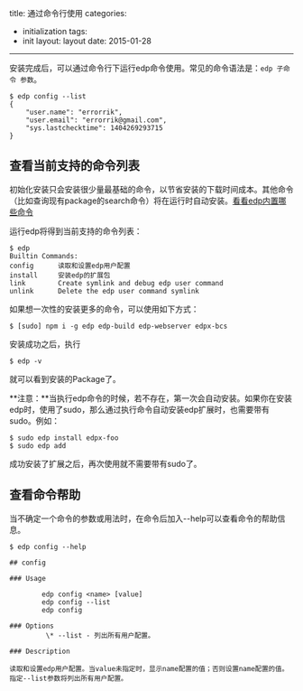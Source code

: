 title: 通过命令行使用
categories:
- initialization
tags:
-  init
layout:
    layout
date:
    2015-01-28
---

安装完成后，可以通过命令行下运行edp命令使用。常见的命令语法是：`edp 子命令 参数`。

```
$ edp config --list
{
    "user.name": "errorrik",
    "user.email": "errorrik@gmail.com",
    "sys.lastchecktime": 1404269293715
}
```

## 查看当前支持的命令列表

初始化安装只会安装很少量最基础的命令，以节省安装的下载时间成本。其他命令（比如查询现有package的search命令）将在运行时自动安装。[看看edp内置哪些命令](https://github.com/ecomfe/edp/wiki/Edp-Commands#builtin-commands)

运行edp将得到当前支持的命令列表：

```
$ edp   
Builtin Commands:  
config      读取和设置edp用户配置  
install     安装edp的扩展包  
link        Create symlink and debug edp user command  
unlink      Delete the edp user command symlink   
```

如果想一次性的安装更多的命令，可以使用如下方式：

```
$ [sudo] npm i -g edp edp-build edp-webserver edpx-bcs
```

安装成功之后，执行

```
$ edp -v
```

就可以看到安装的Package了。

**注意：**当执行edp命令的时候，若不存在，第一次会自动安装。如果你在安装edp时，使用了sudo，那么通过执行命令自动安装edp扩展时，也需要带有sudo。例如：  

```
$ sudo edp install edpx-foo  
$ sudo edp add  
```

成功安装了扩展之后，再次使用就不需要带有sudo了。


## 查看命令帮助

当不确定一个命令的参数或用法时，在命令后加入--help可以查看命令的帮助信息。

```
$ edp config --help 
 
## config  

### Usage  

        edp config <name> [value]  
        edp config --list  
        edp config  

### Options  
         \* --list - 列出所有用户配置。  

### Description  

读取和设置edp用户配置。当value未指定时，显示name配置的值；否则设置name配置的值。指定--list参数将列出所有用户配置。
```
